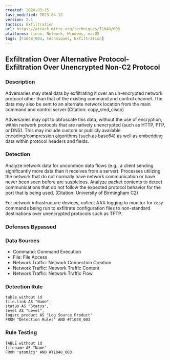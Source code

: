 ```yaml
---
created: 2020-03-15
last_modified: 2023-04-12
version: 2.1
tactics: Exfiltration
url: https://attack.mitre.org/techniques/T1048/003
platforms: Linux, Network, Windows, macOS
tags: [T1048_003, techniques, Exfiltration]
---
```


## Exfiltration Over Alternative Protocol- Exfiltration Over Unencrypted Non-C2 Protocol

### Description

Adversaries may steal data by exfiltrating it over an un-encrypted network protocol other than that of the existing command and control channel. The data may also be sent to an alternate network location from the main command and control server.(Citation: copy_cmd_cisco)

Adversaries may opt to obfuscate this data, without the use of encryption, within network protocols that are natively unencrypted (such as HTTP, FTP, or DNS). This may include custom or publicly available encoding/compression algorithms (such as base64) as well as embedding data within protocol headers and fields. 

### Detection

Analyze network data for uncommon data flows (e.g., a client sending significantly more data than it receives from a server). Processes utilizing the network that do not normally have network communication or have never been seen before are suspicious. Analyze packet contents to detect communications that do not follow the expected protocol behavior for the port that is being used. (Citation: University of Birmingham C2) 

For network infrastructure devices, collect AAA logging to monitor for `copy` commands being run to exfiltrate configuration files to non-standard destinations over unencrypted protocols such as TFTP.

### Defenses Bypassed



### Data Sources

  - Command: Command Execution
  -  File: File Access
  -  Network Traffic: Network Connection Creation
  -  Network Traffic: Network Traffic Content
  -  Network Traffic: Network Traffic Flow
### Detection Rule

```dataview
table without id
file.link AS "Name",
status AS "Status",
level AS "Level",
logsrc_product AS "Log Source Product"
FROM "Detection Rules" AND #T1048_003
```

### Rule Testing

```dataview
TABLE without id
filename AS "Name"
FROM "atomics" AND #T1048_003
```

